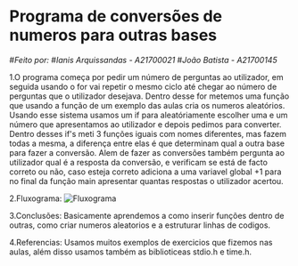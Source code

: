 # Programa de conversões de numeros para outras bases

#*Feito por:*
#*Ianis Arquissandas - A21700021*
#*João Batista - A21700145*

1.O programa começa por pedir um número de perguntas ao utilizador, em seguida usando o for vai repetir o mesmo ciclo até chegar ao número de perguntas que o utilizador desejava. 
Dentro desse for metemos uma função que usando a função de um exemplo das aulas cria os numeros aleatórios.
Usando esse sistema usamos um if para aleatóriamente escolher uma e um número que apresentamos ao utilizador e depois pedimos para converter. 
Dentro desses if's meti 3 funções iguais com nomes diferentes, mas fazem todas a mesma, a diferença entre elas é que determinam qual a outra base para fazer a conversão.
Alem de fazer as conversões também pergunta ao utilizador qual é a resposta da conversão, e verificam se está de facto correto ou não, caso esteja correto adiciona a uma variavel global +1 para no final da função main apresentar quantas respostas o utilizador acertou.


2.Fluxograma:
![Fluxograma](~/ic2017p1/A21700021/Fluxograma.svg)

3.Conclusões:
Basicamente aprendemos a como inserir funções dentro de outras, como criar numeros aleatorios e a estruturar linhas de codigos.

4.Referencias:
Usamos muitos exemplos de exercicios que fizemos nas aulas, além disso usamos também as biblioticeas stdio.h e time.h.


